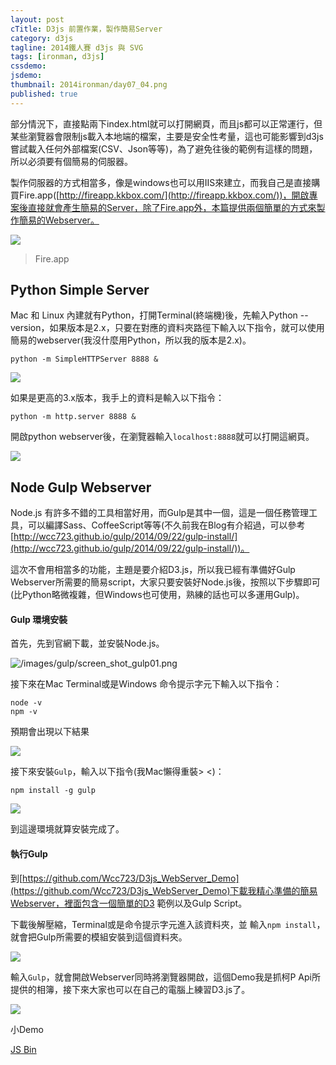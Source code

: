 ```yaml
---
layout: post
cTitle: D3js 前置作業，製作簡易Server
category: d3js
tagline: 2014鐵人賽 d3js 與 SVG
tags: [ironman, d3js]
cssdemo: 
jsdemo: 
thumbnail: 2014ironman/day07_04.png
published: true
---
```


部分情況下，直接點兩下index.html就可以打開網頁，而且js都可以正常運行，但某些瀏覽器會限制js載入本地端的檔案，主要是安全性考量，這也可能影響到d3js嘗試載入任何外部檔案(CSV、Json等等)，為了避免往後的範例有這樣的問題，所以必須要有個簡易的伺服器。


<!-- more -->

製作伺服器的方式相當多，像是windows也可以用IIS來建立，而我自己是直接購買Fire.app([http://fireapp.kkbox.com/](http://fireapp.kkbox.com/))，開啟專案後直接就會產生簡易的Server，除了Fire.app外，本篇提供兩個簡單的方式來製作簡易的Webserver。

![](http://fireapp.kkbox.com/images/logo.png?1377757375)

> Fire.app

## Python Simple Server

Mac 和 Linux 內建就有Python，打開Terminal(終端機)後，先輸入Python --version，如果版本是2.x，只要在對應的資料夾路徑下輸入以下指令，就可以使用簡易的webserver(我沒什麼用Python，所以我的版本是2.x)。

	python -m SimpleHTTPServer 8888 &

![](/images/2014ironman/day07_01.png)

如果是更高的3.x版本，我手上的資料是輸入以下指令：

	python -m http.server 8888 &

開啟python webserver後，在瀏覽器輸入`localhost:8888`就可以打開這網頁。

![](/images/2014ironman/day07_02.png)

## Node Gulp Webserver

Node.js 有許多不錯的工具相當好用，而Gulp是其中一個，這是一個任務管理工具，可以編譯Sass、CoffeeScript等等(不久前我在Blog有介紹過，可以參考[http://wcc723.github.io/gulp/2014/09/22/gulp-install/](http://wcc723.github.io/gulp/2014/09/22/gulp-install/))。

這次不會用相當多的功能，主題是要介紹D3.js，所以我已經有準備好Gulp Webserver所需要的簡易script，大家只要安裝好Node.js後，按照以下步驟即可(比Python略微複雜，但Windows也可使用，熟練的話也可以多運用Gulp)。

#### Gulp 環境安裝

首先，先到官網下載，並安裝Node.js。

![/images/gulp/screen_shot_gulp01.png](/images/gulp/screen_shot_gulp01.png)


接下來在Mac Terminal或是Windows 命令提示字元下輸入以下指令：

	node -v
	npm -v

預期會出現以下結果

![](/images/gulp/screen_shot_gulp04.png)

接下來安裝`Gulp`，輸入以下指令(我Mac懶得重裝> <)：
	
	npm install -g gulp

![](/images/gulp/screen_shot_gulp05.png)

到這邊環境就算安裝完成了。

#### 執行Gulp

到[https://github.com/Wcc723/D3js_WebServer_Demo](https://github.com/Wcc723/D3js_WebServer_Demo)下載我精心準備的簡易Webserver，裡面包含一個簡單的D3 範例以及Gulp Script。



下載後解壓縮，Terminal或是命令提示字元進入該資料夾，並
輸入`npm install`，就會把Gulp所需要的模組安裝到這個資料夾。

![](/images/2014ironman/day07_03.png)

輸入`Gulp`，就會開啟Webserver同時將瀏覽器開啟，這個Demo我是抓柯P Api所提供的相簿，接下來大家也可以在自己的電腦上練習D3.js了。

![](/images/2014ironman/day07_04.png)

小Demo

<a class="jsbin-embed" href="http://jsbin.com/wipam/2/embed?js,output">JS Bin</a> <script src="http://static.jsbin.com/js/embed.js"> </script>
